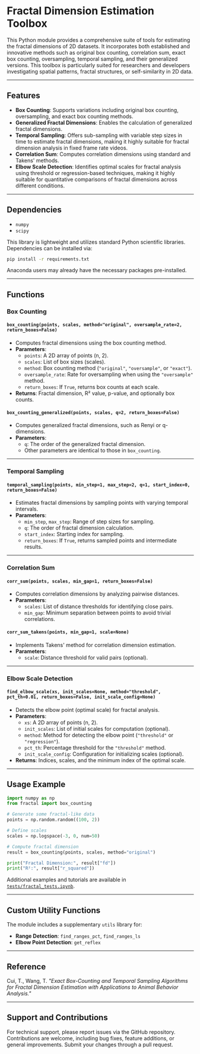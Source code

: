 # Fractal Dimension Estimation Toolbox

This Python module provides a comprehensive suite of tools for estimating the fractal dimensions of 2D datasets. It incorporates both established and innovative methods such as original box counting, correlation sum, exact box counting, oversampling, temporal sampling, and their generalized versions. This toolbox is particularly suited for researchers and developers investigating spatial patterns, fractal structures, or self-similarity in 2D data.

---

## Features

- **Box Counting**: Supports variations including original box counting, oversampling, and exact box counting methods.
- **Generalized Fractal Dimensions**: Enables the calculation of generalized fractal dimensions.
- **Temporal Sampling**: Offers sub-sampling with variable step sizes in time to estimate fractal dimensions, making it highly suitable for fractal dimension analysis in fixed frame rate videos.
- **Correlation Sum**: Computes correlation dimensions using standard and Takens' methods.
- **Elbow Scale Detection**: Identifies optimal scales for fractal analysis using threshold or regression-based techniques, making it highly suitable for quantitative comparisons of fractal dimensions across different conditions.

---

## Dependencies

- `numpy`
- `scipy`

This library is lightweight and utilizes standard Python scientific libraries. Dependencies can be installed via:
```bash
pip install -r requirements.txt
```
Anaconda users may already have the necessary packages pre-installed.

---

## Functions

### Box Counting
#### `box_counting(points, scales, method="original", oversample_rate=2, return_boxes=False)`
- Computes fractal dimensions using the box counting method.
- **Parameters**:
  - `points`: A 2D array of points (n, 2).
  - `scales`: List of box sizes (scales).
  - `method`: Box counting method (`"original"`, `"oversample"`, or `"exact"`).
  - `oversample_rate`: Rate for oversampling when using the `"oversample"` method.
  - `return_boxes`: If `True`, returns box counts at each scale.
- **Returns**: Fractal dimension, R² value, p-value, and optionally box counts.

#### `box_counting_generalized(points, scales, q=2, return_boxes=False)`
- Computes generalized fractal dimensions, such as Renyi or q-dimensions.
- **Parameters**:
  - `q`: The order of the generalized fractal dimension.
  - Other parameters are identical to those in `box_counting`.

---

### Temporal Sampling
#### `temporal_sampling(points, min_step=1, max_step=2, q=1, start_index=0, return_boxes=False)`
- Estimates fractal dimensions by sampling points with varying temporal intervals.
- **Parameters**:
  - `min_step`, `max_step`: Range of step sizes for sampling.
  - `q`: The order of fractal dimension calculation.
  - `start_index`: Starting index for sampling.
  - `return_boxes`: If `True`, returns sampled points and intermediate results.

---

### Correlation Sum
#### `corr_sum(points, scales, min_gap=1, return_boxes=False)`
- Computes correlation dimensions by analyzing pairwise distances.
- **Parameters**:
  - `scales`: List of distance thresholds for identifying close pairs.
  - `min_gap`: Minimum separation between points to avoid trivial correlations.

#### `corr_sum_takens(points, min_gap=1, scale=None)`
- Implements Takens' method for correlation dimension estimation.
- **Parameters**:
  - `scale`: Distance threshold for valid pairs (optional).

---

### Elbow Scale Detection
#### `find_elbow_scale(xs, init_scales=None, method="threshold", pct_th=0.01, return_boxes=False, init_scale_config=None)`
- Detects the elbow point (optimal scale) for fractal analysis.
- **Parameters**:
  - `xs`: A 2D array of points (n, 2).
  - `init_scales`: List of initial scales for computation (optional).
  - `method`: Method for detecting the elbow point (`"threshold"` or `"regression"`).
  - `pct_th`: Percentage threshold for the `"threshold"` method.
  - `init_scale_config`: Configuration for initializing scales (optional).
- **Returns**: Indices, scales, and the minimum index of the optimal scale.

---

## Usage Example

```python
import numpy as np
from fractal import box_counting

# Generate some fractal-like data
points = np.random.random((100, 2))

# Define scales
scales = np.logspace(-3, 0, num=50)

# Compute fractal dimension
result = box_counting(points, scales, method="original")

print("Fractal Dimension:", result["fd"])
print("R²:", result["r_squared"])
```

Additional examples and tutorials are available in [`tests/fractal_tests.ipynb`](tests/fractal_tests.ipynb).

---

## Custom Utility Functions

The module includes a supplementary `utils` library for:
- **Range Detection**: `find_ranges_pct`, `find_ranges_ls`
- **Elbow Point Detection**: `get_reflex`

---

## Reference

Cui, T., Wang, T. *"Exact Box-Counting and Temporal Sampling Algorithms for Fractal Dimension Estimation with Applications to Animal Behavior Analysis."*

---

## Support and Contributions

For technical support, please report issues via the GitHub repository. Contributions are welcome, including bug fixes, feature additions, or general improvements. Submit your changes through a pull request.